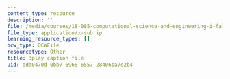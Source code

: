 ```yaml
---
content_type: resource
description: ''
file: /media/courses/18-085-computational-science-and-engineering-i-fall-2008/ddd0470d0bb76968655728406ba7e2b4_V5EjSvx1vw0.srt
file_type: application/x-subrip
learning_resource_types: []
ocw_type: OCWFile
resourcetype: Other
title: 3play caption file
uid: ddd0470d-0bb7-6968-6557-28406ba7e2b4
---
```

